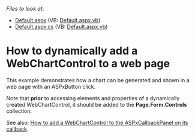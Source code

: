 <!-- default file list -->
*Files to look at*:

* [Default.aspx](./CS/WebChartRuntime/Default.aspx) (VB: [Default.aspx.vb](./VB/WebChartRuntime/Default.aspx.vb))
* [Default.aspx.cs](./CS/WebChartRuntime/Default.aspx.cs) (VB: [Default.aspx.vb](./VB/WebChartRuntime/Default.aspx.vb))
<!-- default file list end -->
# How to dynamically add a WebChartControl to a web page


<p>This example demonstrates how a chart can be generated and shown in a web page with an ASPxButton click.</p><p>Note that <strong>prior</strong> to accessing elements and properties of a dynamically created WebChartControl, it should be added to the <strong>Page.Form.Controls</strong> collection.</p><p>See also: <a href="https://www.devexpress.com/Support/Center/p/E568">How to add a WebChartControl to the ASPxCallbackPanel on its callback</a>.</p>

<br/>


